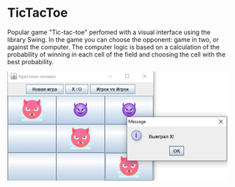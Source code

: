 # TicTacToe
Popular game "Tic-tac-toe" perfomed with a visual interface using the library Swing. In the game you can choose the opponent: game in two, or against the computer. The computer logic is based on a calculation of the probability of winning in each cell of the field and choosing the cell with the best probability.

![Image alt](https://github.com/Lilili21/TicTacToe/blob/master/Example.jpg)
